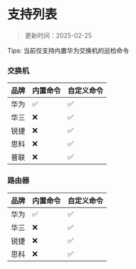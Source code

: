# 支持列表

> 更新时间：2025-02-25

Tips: 当前仅支持内置华为交换机的巡检命令

### 交换机
|品牌|内置命令|自定义命令|
|--|--|--|
|华为|✅|✅|
|华三|❌|✅|
|锐捷|❌|✅|
|思科|❌|✅|
|普联|❌|✅|

### 路由器
|品牌|内置命令|自定义命令|
|--|--|--|
|华为|✅|✅|
|华三|❌|✅|
|锐捷|❌|✅|
|思科|❌|✅|
